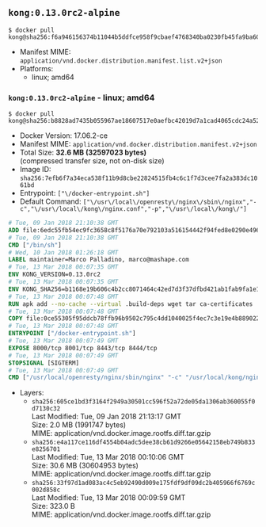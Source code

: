 ## `kong:0.13.0rc2-alpine`

```console
$ docker pull kong@sha256:f6a946156374b11044b5ddfce958f9cbaef4768340ba0230fb45fa9ba6070710
```

-	Manifest MIME: `application/vnd.docker.distribution.manifest.list.v2+json`
-	Platforms:
	-	linux; amd64

### `kong:0.13.0rc2-alpine` - linux; amd64

```console
$ docker pull kong@sha256:b8828ad7435b055967ae18607517e0aefbc42019d7a1cad4065cdc24a52b522f
```

-	Docker Version: 17.06.2-ce
-	Manifest MIME: `application/vnd.docker.distribution.manifest.v2+json`
-	Total Size: **32.6 MB (32597023 bytes)**  
	(compressed transfer size, not on-disk size)
-	Image ID: `sha256:7efb6f7a34eca538f11b9d8cbe22824515fb4c6c1f7d3cee7fa2a383dc1061bd`
-	Entrypoint: `["\/docker-entrypoint.sh"]`
-	Default Command: `["\/usr\/local\/openresty\/nginx\/sbin\/nginx","-c","\/usr\/local\/kong\/nginx.conf","-p","\/usr\/local\/kong\/"]`

```dockerfile
# Tue, 09 Jan 2018 21:10:38 GMT
ADD file:6edc55fb54ec9fc3658c8f5176a70e792103a516154442f94fed8e0290e4960e in / 
# Tue, 09 Jan 2018 21:10:38 GMT
CMD ["/bin/sh"]
# Wed, 10 Jan 2018 01:26:18 GMT
LABEL maintainer=Marco Palladino, marco@mashape.com
# Tue, 13 Mar 2018 00:07:35 GMT
ENV KONG_VERSION=0.13.0rc2
# Tue, 13 Mar 2018 00:07:35 GMT
ENV KONG_SHA256=b1168e19b606c4b2cc8071464c42ed7d3f37dfbd421ab1fab9fa1e1c8dd19f5d
# Tue, 13 Mar 2018 00:07:48 GMT
RUN apk add --no-cache --virtual .build-deps wget tar ca-certificates 	&& apk add --no-cache libgcc openssl pcre perl tzdata 	&& wget -O kong.tar.gz "https://bintray.com/kong/kong-community-edition-alpine-tar/download_file?file_path=kong-community-edition-$KONG_VERSION.apk.tar.gz" 	&& echo "$KONG_SHA256 *kong.tar.gz" | sha256sum -c - 	&& tar -xzf kong.tar.gz -C /tmp 	&& rm -f kong.tar.gz 	&& cp -R /tmp/usr / 	&& rm -rf /tmp/usr 	&& cp -R /tmp/etc / 	&& rm -rf /tmp/etc 	&& apk del .build-deps
# Tue, 13 Mar 2018 00:07:48 GMT
COPY file:0ce55305f95ddcb78ffb96b9502c795c4dd1040025f4ec7c3e19e4b889022b90 in /docker-entrypoint.sh 
# Tue, 13 Mar 2018 00:07:48 GMT
ENTRYPOINT ["/docker-entrypoint.sh"]
# Tue, 13 Mar 2018 00:07:49 GMT
EXPOSE 8000/tcp 8001/tcp 8443/tcp 8444/tcp
# Tue, 13 Mar 2018 00:07:49 GMT
STOPSIGNAL [SIGTERM]
# Tue, 13 Mar 2018 00:07:49 GMT
CMD ["/usr/local/openresty/nginx/sbin/nginx" "-c" "/usr/local/kong/nginx.conf" "-p" "/usr/local/kong/"]
```

-	Layers:
	-	`sha256:605ce1bd3f3164f2949a30501cc596f52a72de05da1306ab360055f0d7130c32`  
		Last Modified: Tue, 09 Jan 2018 21:13:17 GMT  
		Size: 2.0 MB (1991747 bytes)  
		MIME: application/vnd.docker.image.rootfs.diff.tar.gzip
	-	`sha256:e4a117ce116df4554b04adc5dee38cb61d9266e05642158eb749b833e8256701`  
		Last Modified: Tue, 13 Mar 2018 00:10:06 GMT  
		Size: 30.6 MB (30604953 bytes)  
		MIME: application/vnd.docker.image.rootfs.diff.tar.gzip
	-	`sha256:33f97d1ad083ac4c5eb92490d009e175fdf9df09dc2b405966f6769c002d858c`  
		Last Modified: Tue, 13 Mar 2018 00:09:59 GMT  
		Size: 323.0 B  
		MIME: application/vnd.docker.image.rootfs.diff.tar.gzip
